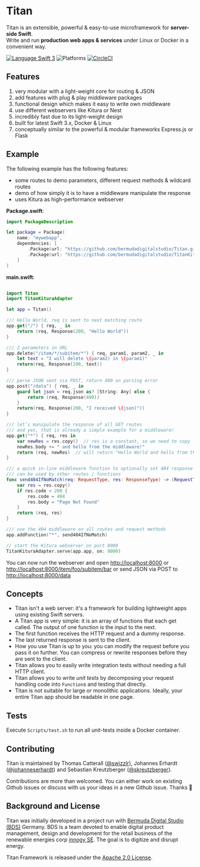 # Titan

Titan is an extensible, powerful & easy-to-use microframework for <b>server-side Swift</b>.<br/>
Write and run **production web apps & services** under Linux or Docker in a convenient way.

[![Language Swift 3](https://img.shields.io/badge/Language-Swift%203-orange.svg)](https://swift.org) ![Platforms](https://img.shields.io/badge/Platforms-Docker%20%7C%20Linux%20%7C%20macOS-blue.svg) [![CircleCI](https://circleci.com/gh/bermudadigitalstudio/Titan/tree/master.svg?style=shield)](https://circleci.com/gh/bermudadigitalstudio/Titan)

## Features

1. very modular with a light-weight core for routing & JSON
1. add features with plug & play middleware packages
1. functional design which makes it easy to write own middleware
1. use different webservers like Kitura or Nest
1. incredibly fast due to its light-weight design
1. built for latest Swift 3.x, Docker & Linux
1. conceptually similar to the powerful & modular frameworks Express.js or Flask

## Example

The following example has the following features:

- some routes to demo parameters, different request methods & wildcard routes
- demo of how simply it is to have a middleware manipulate the response
- uses Kitura as high-performance webserver


**Package.swift**:

```swift
import PackageDescription

let package = Package(
    name: "mywebapp",
    dependencies: [
        .Package(url: "https://github.com/bermudadigitalstudio/Titan.git", majorVersion: 0, minor: 7),
        .Package(url: "https://github.com/bermudadigitalstudio/TitanKituraAdapter.git", majorVersion: 0, minor: 4)
    ]
)
```


**main.swift**:

```swift

import Titan
import TitanKituraAdapter

let app = Titan()

/// Hello World, req is sent to next matching route 
app.get("/") { req, _ in
    return (req, Response(200, "Hello World"))
}

/// 2 parameters in URL
app.delete("/item/*/subitem/*") { req, param1, param2, _ in
	let text = "I will delete \(param2) in \(param1)"
    return(req, Response(200, text))
}

/// parse JSON sent via POST, return 400 on parsing error
app.post("/data") { req, _ in
    guard let json = req.json as? [String: Any] else {
        return (req, Response(400))
    }
    return(req, Response(200, "I received \(json)"))
}

/// let’s manipulate the response of all GET routes
/// and yes, that is already a simple example for a middleware!
app.get("*") { req, res in
	var newRes = res.copy()  // res is a constant, so we need to copy
	newRes.body += " and hello from the middleware!"
    return (req, newRes)  // will return "Hello World and hello from the middleware!"
}

/// a quick in-line middleware function to optionally set 404 response code
/// can be used by other routes / functions
func send404IfNoMatch(req: RequestType, res: ResponseType) -> (RequestType, ResponseType) {
	var res = res.copy()
	if res.code < 200 {
		res.code = 404
		res.body = "Page Not Found"
	}
	return (req, res)
}

/// use the 404 middleware on all routes and request methods
app.addFunction("*", send404IfNoMatch)

// start the Kitura webserver on port 8000
TitanKituraAdapter.serve(app.app, on: 8000)
```

You can now run the webserver and open [http://localhost:8000](http://localhost:8000) or [http://localhost:8000/item/foo/subitem/bar](http://localhost:8000/item/apple/subitem/banana) or send JSON via POST to [http://localhost:8000/data](http://localhost:8000/data)

## Concepts

- Titan isn't a web server: it's a framework for building lightweight apps using existing Swift servers.
- A Titan app is very simple: it is an array of functions that each get called. The output of one function is the input to the next.
- The first function receives the HTTP request and a dummy response.
- The last returned response is sent to the client.
- How you use Titan is up to you: you can modify the request before you pass it on further. You can compress or rewrite responses before they are sent to the client.
- Titan allows you to easily write integration tests without needing a full HTTP client.
- Titan allows you to write _unit tests_ by decomposing your request handling code into `Function`s and testing that directly.
- Titan is not suitable for large or monolithic applications. Ideally, your entire Titan app should be readable in one page.

## Tests

Execute `Scripts/test.sh` to run all unit-tests inside a Docker container.

## Contributing

Titan is maintained by Thomas Catterall ([@swizzlr](https://github.com/swizzlr)), Johannes Erhardt ([@johanneserhardt](https://github.com/johanneserhardt)) and Sebastian Kreutzberger ([@skreutzberger](https://github.com/skreutzberger)).

Contributions are more than welcomed. You can either work on existing Github issues or discuss with us your ideas in a new Github issue. Thanks 🙌

## Background and License

Titan was initially developed in a project run with [Bermuda Digital Studio (BDS)](http://www.bdstudio.de) Germany. BDS is a team devoted to enable digital product management, design and development for the retail business of the renewable energies corp [innogy SE](http://www.innogy.com). The goal is to digitize and disrupt energy.

Titan Framework is released under the [Apache 2.0 License](https://github.com/bermudadigitalstudio/titan/blob/master/LICENSE.txt).
